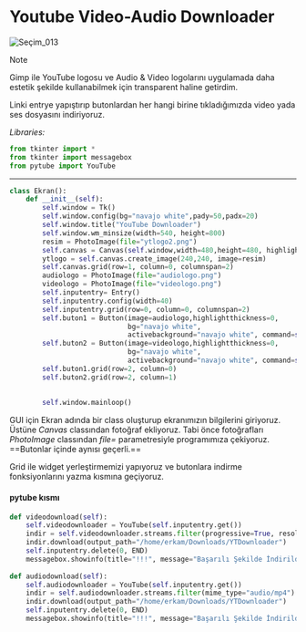 
# Youtube Video-Audio Downloader

![Seçim_013](https://user-images.githubusercontent.com/120065120/213432882-7dec1b3b-242d-4715-8990-af0b84c5d944.png)



> [!NOTE]
> Gimp ile YouTube logosu ve Audio & Video logolarını uygulamada daha estetik şekilde kullanabilmek için transparent haline getirdim.

Linki entrye yapıştırıp butonlardan her hangi birine tıkladığımızda video yada ses dosyasını indiriyoruz.


*Libraries:*

```py
from tkinter import *  
from tkinter import messagebox  
from pytube import YouTube
```

---

```py
class Ekran():  
    def __init__(self):  
        self.window = Tk()  
        self.window.config(bg="navajo white",pady=50,padx=20)  
        self.window.title("YouTube Downloader")  
        self.window.wm_minsize(width=540, height=800)  
        resim = PhotoImage(file="ytlogo2.png")  
        self.canvas = Canvas(self.window,width=480,height=480, highlightthickness=0, background="navajo white")  
        ytlogo = self.canvas.create_image(240,240, image=resim)  
        self.canvas.grid(row=1, column=0, columnspan=2)  
        audiologo = PhotoImage(file="audiologo.png")  
        videologo = PhotoImage(file="videologo.png")  
        self.inputentry= Entry()  
        self.inputentry.config(width=40)  
        self.inputentry.grid(row=0, column=0, columnspan=2)  
        self.buton1 = Button(image=audiologo,highlightthickness=0,  
                             bg="navajo white",  
                             activebackground="navajo white", command=self.audiodownload)  
        self.buton2 = Button(image=videologo,highlightthickness=0,  
                             bg="navajo white",  
                             activebackground="navajo white", command=self.videodownload)  
        self.buton1.grid(row=2, column=0)  
        self.buton2.grid(row=2, column=1)  
  
  
        self.window.mainloop()
```

GUI için Ekran adında bir class oluşturup ekranımızın bilgilerini giriyoruz. Üstüne *Canvas* classından fotoğraf ekliyoruz. Tabi önce fotoğrafları *PhotoImage* classından *file=* parametresiyle programımıza çekiyoruz.   ==Butonlar içinde aynısı geçerli.==

Grid ile widget yerleştirmemizi yapıyoruz ve butonlara indirme fonksiyonlarını yazma kısmına geçiyoruz.

#### pytube kısmı

```py
def videodownload(self):  
    self.videodownloader = YouTube(self.inputentry.get())  
    indir = self.videodownloader.streams.filter(progressive=True, resolution="720p").first()  
    indir.download(output_path="/home/erkam/Downloads/YTDownloader")  
    self.inputentry.delete(0, END)  
    messagebox.showinfo(title="!!!", message="Başarılı Şekilde İndirildi")  
  
def audiodownload(self):  
    self.audiodownloader = YouTube(self.inputentry.get())  
    indir = self.audiodownloader.streams.filter(mime_type="audio/mp4").first()  
    indir.download(output_path="/home/erkam/Downloads/YTDownloader")  
    self.inputentry.delete(0, END)  
    messagebox.showinfo(title="!!!", message="Başarılı Şekilde İndirildi")
```




